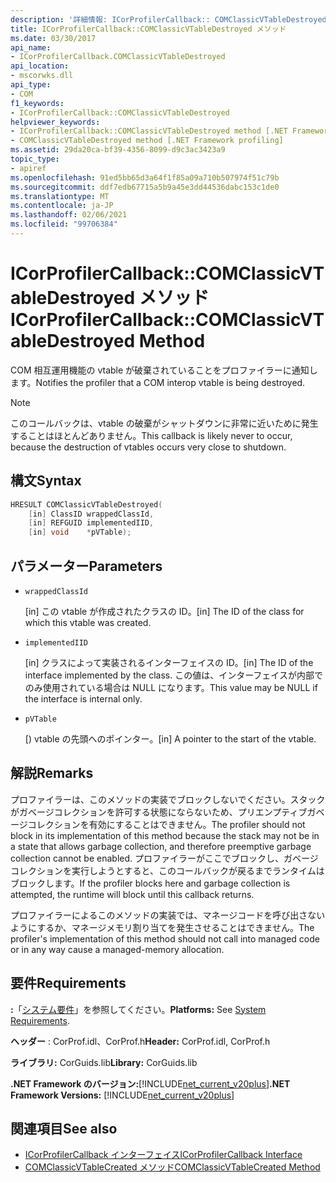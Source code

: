 ```yaml
---
description: '詳細情報: ICorProfilerCallback:: COMClassicVTableDestroyed メソッド'
title: ICorProfilerCallback::COMClassicVTableDestroyed メソッド
ms.date: 03/30/2017
api_name:
- ICorProfilerCallback.COMClassicVTableDestroyed
api_location:
- mscorwks.dll
api_type:
- COM
f1_keywords:
- ICorProfilerCallback::COMClassicVTableDestroyed
helpviewer_keywords:
- ICorProfilerCallback::COMClassicVTableDestroyed method [.NET Framework profiling]
- COMClassicVTableDestroyed method [.NET Framework profiling]
ms.assetid: 29da20ca-bf39-4356-8099-d9c3ac3423a9
topic_type:
- apiref
ms.openlocfilehash: 91ed5bb65d3a64f1f85a09a710b507974f51c79b
ms.sourcegitcommit: ddf7edb67715a5b9a45e3dd44536dabc153c1de0
ms.translationtype: MT
ms.contentlocale: ja-JP
ms.lasthandoff: 02/06/2021
ms.locfileid: "99706384"
---
```

# <a name="icorprofilercallbackcomclassicvtabledestroyed-method"></a><span data-ttu-id="4280c-103">ICorProfilerCallback::COMClassicVTableDestroyed メソッド</span><span class="sxs-lookup"><span data-stu-id="4280c-103">ICorProfilerCallback::COMClassicVTableDestroyed Method</span></span>

<span data-ttu-id="4280c-104">COM 相互運用機能の vtable が破棄されていることをプロファイラーに通知します。</span><span class="sxs-lookup"><span data-stu-id="4280c-104">Notifies the profiler that a COM interop vtable is being destroyed.</span></span>  
  
> [!NOTE]
> <span data-ttu-id="4280c-105">このコールバックは、vtable の破棄がシャットダウンに非常に近いために発生することはほとんどありません。</span><span class="sxs-lookup"><span data-stu-id="4280c-105">This callback is likely never to occur, because the destruction of vtables occurs very close to shutdown.</span></span>  
  
## <a name="syntax"></a><span data-ttu-id="4280c-106">構文</span><span class="sxs-lookup"><span data-stu-id="4280c-106">Syntax</span></span>  
  
```cpp  
HRESULT COMClassicVTableDestroyed(  
    [in] ClassID wrappedClassId,  
    [in] REFGUID implementedIID,  
    [in] void    *pVTable);  
```  
  
## <a name="parameters"></a><span data-ttu-id="4280c-107">パラメーター</span><span class="sxs-lookup"><span data-stu-id="4280c-107">Parameters</span></span>

- `wrappedClassId`

  <span data-ttu-id="4280c-108">\[in] この vtable が作成されたクラスの ID。</span><span class="sxs-lookup"><span data-stu-id="4280c-108">\[in] The ID of the class for which this vtable was created.</span></span>

- `implementedIID`

  <span data-ttu-id="4280c-109">\[in] クラスによって実装されるインターフェイスの ID。</span><span class="sxs-lookup"><span data-stu-id="4280c-109">\[in] The ID of the interface implemented by the class.</span></span> <span data-ttu-id="4280c-110">この値は、インターフェイスが内部でのみ使用されている場合は NULL になります。</span><span class="sxs-lookup"><span data-stu-id="4280c-110">This value may be NULL if the interface is internal only.</span></span>

- `pVTable`

  <span data-ttu-id="4280c-111">\[) vtable の先頭へのポインター。</span><span class="sxs-lookup"><span data-stu-id="4280c-111">\[in] A pointer to the start of the vtable.</span></span>

## <a name="remarks"></a><span data-ttu-id="4280c-112">解説</span><span class="sxs-lookup"><span data-stu-id="4280c-112">Remarks</span></span>  

 <span data-ttu-id="4280c-113">プロファイラーは、このメソッドの実装でブロックしないでください。スタックがガベージコレクションを許可する状態にならないため、プリエンプティブガベージコレクションを有効にすることはできません。</span><span class="sxs-lookup"><span data-stu-id="4280c-113">The profiler should not block in its implementation of this method because the stack may not be in a state that allows garbage collection, and therefore preemptive garbage collection cannot be enabled.</span></span> <span data-ttu-id="4280c-114">プロファイラーがここでブロックし、ガベージコレクションを実行しようとすると、このコールバックが戻るまでランタイムはブロックします。</span><span class="sxs-lookup"><span data-stu-id="4280c-114">If the profiler blocks here and garbage collection is attempted, the runtime will block until this callback returns.</span></span>  
  
 <span data-ttu-id="4280c-115">プロファイラーによるこのメソッドの実装では、マネージコードを呼び出さないようにするか、マネージメモリ割り当てを発生させることはできません。</span><span class="sxs-lookup"><span data-stu-id="4280c-115">The profiler's implementation of this method should not call into managed code or in any way cause a managed-memory allocation.</span></span>  
  
## <a name="requirements"></a><span data-ttu-id="4280c-116">要件</span><span class="sxs-lookup"><span data-stu-id="4280c-116">Requirements</span></span>  

 <span data-ttu-id="4280c-117">**:**「[システム要件](../../get-started/system-requirements.md)」を参照してください。</span><span class="sxs-lookup"><span data-stu-id="4280c-117">**Platforms:** See [System Requirements](../../get-started/system-requirements.md).</span></span>  
  
 <span data-ttu-id="4280c-118">**ヘッダー** : CorProf.idl、CorProf.h</span><span class="sxs-lookup"><span data-stu-id="4280c-118">**Header:** CorProf.idl, CorProf.h</span></span>  
  
 <span data-ttu-id="4280c-119">**ライブラリ:** CorGuids.lib</span><span class="sxs-lookup"><span data-stu-id="4280c-119">**Library:** CorGuids.lib</span></span>  
  
 <span data-ttu-id="4280c-120">**.NET Framework のバージョン:**[!INCLUDE[net_current_v20plus](../../../../includes/net-current-v20plus-md.md)]</span><span class="sxs-lookup"><span data-stu-id="4280c-120">**.NET Framework Versions:** [!INCLUDE[net_current_v20plus](../../../../includes/net-current-v20plus-md.md)]</span></span>  
  
## <a name="see-also"></a><span data-ttu-id="4280c-121">関連項目</span><span class="sxs-lookup"><span data-stu-id="4280c-121">See also</span></span>

- [<span data-ttu-id="4280c-122">ICorProfilerCallback インターフェイス</span><span class="sxs-lookup"><span data-stu-id="4280c-122">ICorProfilerCallback Interface</span></span>](icorprofilercallback-interface.md)
- [<span data-ttu-id="4280c-123">COMClassicVTableCreated メソッド</span><span class="sxs-lookup"><span data-stu-id="4280c-123">COMClassicVTableCreated Method</span></span>](icorprofilercallback-comclassicvtablecreated-method.md)

